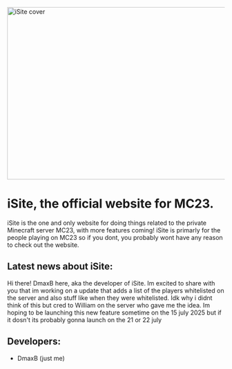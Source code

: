 <img width="1980" height="400" alt="iSite cover" src="https://github.com/user-attachments/assets/86a58c13-531a-4ca0-940c-500ee05b7080" />

# iSite, the official website for MC23.

iSite is the one and only website for doing things related to the private Minecraft server MC23, with more features coming! iSite is primarly for the people playing on MC23 so if you dont, you probably wont have any reason to check out the website.

## Latest news about iSite:
Hi there! DmaxB here, aka the developer of iSite. Im excited to share with you that im working on a update that adds a list of the players whitelisted on the server and also stuff like when they were whitelisted. Idk why i didnt think of this but cred to William on
the server who gave me the idea. Im hoping to be launching this new feature sometime on the 15 july 2025 but if it dosn't its probably gonna launch on the 21 or 22 july

## Developers:
- DmaxB (just me)

